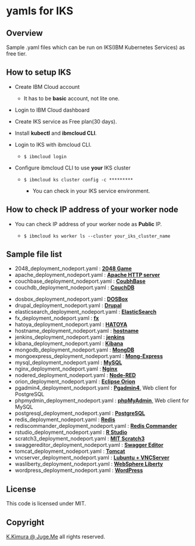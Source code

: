 # yamls for IKS

## Overview

Sample .yaml files which can be run on IKS(IBM Kubernetes Services) as free tier.


## How to setup IKS

- Create IBM Cloud account

  - It has to be **basic** account, not lite one.

- Login to IBM Cloud dashboard

- Create IKS service as Free plan(30 days).

- Install **kubectl** and **ibmcloud CLI**.

- Login to IKS with ibmcloud CLI.

  - `$ ibmcloud login`

- Configure ibmcloud CLI to use **your** IKS cluster

  - `$ ibmcloud ks cluster config -c *********`

    - You can check in your IKS service environment.


## How to check IP address of your worker node

- You can check IP address of your worker node as **Public** IP.

  - `$ ibmcloud ks worker ls --cluster your_iks_cluster_name`


## Sample file list

- 2048_deployment_nodeport.yaml : [**2048 Game**](https://hub.docker.com/r/ponsfrilus/2048nginx)
- apache_deployment_nodeport.yaml : [**Apache HTTP server**](https://hub.docker.com/_/httpd)
- couchbase_deployment_nodeport.yaml : [**CoubhBase**](https://hub.docker.com/_/couchbase)
- couchdb_deployment_nodeport.yaml : [**CouchDB**](https://hub.docker.com/_/couchdb)
<!-- - db2_deployment_nodeport.yaml : [**DB2**](https://hub.docker.com/r/ibmcom/db2) -->
<!-- - derby_deployment_nodeport.yaml : [**Derby**](https://hub.docker.com/r/datagrip/derby-server) -->
- dosbox_deployment_nodeport.yaml : [**DOSBox**](https://hub.docker.com/r/jgoerzen/dosbox)
- drupal_deployment_nodeport.yaml : [**Drupal**](https://hub.docker.com/_/drupal)
- elasticsearch_deployment_nodeport.yaml : [**ElasticSearch**](https://hub.docker.com/_/elasticsearch)
- fx_deployment_nodeport.yaml : [**fx**](https://hub.docker.com/r/dotnsf/fx)
- hatoya_deployment_nodeport.yaml : [**HATOYA**](https://hub.docker.com/r/dotnsf/hatoya)
- hostname_deployment_nodeport.yaml : [**hostname**](https://hub.docker.com/r/dotnsf/hostname)
- jenkins_deployment_nodeport.yaml : [**jenkins**](https://hub.docker.com/r/jenkins/jenkins)
- kibana_deployment_nodeport.yaml : [**Kibana**](https://hub.docker.com/_/kibana)
- mongodb_deployment_nodeport.yaml : [**MongDB**](https://hub.docker.com/_/mongo)
- mongoexpress_deployment_nodeport.yaml : [**Mong-Express**](https://hub.docker.com/_/mongo-express)
- mysql_deployment_nodeport.yaml : [**MySQL**](https://hub.docker.com/_/mysql)
- nginx_deployment_nodeport.yaml : [**Nginx**](https://hub.docker.com/_/nginx)
- nodered_deployment_nodeport.yaml : [**Node-RED**](https://hub.docker.com/r/nodered/node-red)
- orion_deployment_nodeport.yaml : [**Eclipse Orion**](https://hub.docker.com/r/cloudeity/orion)
- pgadmin4_deployment_nodeport.yaml : [**Pgadmin4**,](https://hub.docker.com/r/dpage/pgadmin4) Web client for PostgreSQL
- phpmydmin_deployment_nodeport.yaml : [**phpMyAdmin**,](https://hub.docker.com/_/phpmyadmin) Web client for MySQL
- postgresql_deployment_nodeport.yaml : [**PostgreSQL**](https://hub.docker.com/_/postgres)
- redis_deployment_nodeport.yaml : [**Redis**](https://hub.docker.com/_/redis)
- rediscommander_deployment_nodeport.yaml : [**Redis Commander**](https://hub.docker.com/r/rediscommander/redis-commander)
- rstudio_deployment_nodeport.yaml : [**R Studio**](https://hub.docker.com/r/rocker/rstudio)
- scratch3_deployment_nodeport.yaml : [**MIT Scratch3**](https://hub.docker.com/r/kadok0520/mit-scratch3)
- swaggereditor_deployment_nodeport.yaml : [**Swagger Editor**](https://hub.docker.com/r/swaggerapi/swagger-editor)
- tomcat_deployment_nodeport.yaml : [**Tomcat**](https://hub.docker.com/_/tomcat)
- vncserver_deployment_nodeport.yaml : [**Lubuntu + VNCServer**](https://hub.docker.com/r/vncserver/lubuntu)
- wasliberty_deployment_nodeport.yaml : [**WebSphere Liberty**](https://hub.docker.com/_/websphere-liberty)
- wordpress_deployment_nodeport.yaml : [**WordPress**](https://hub.docker.com/_/wordpress)


## License

This code is licensed under MIT.

## Copyright

[K.Kimura @ Juge.Me](https://github.com/dotnsf) all rights reserved.

